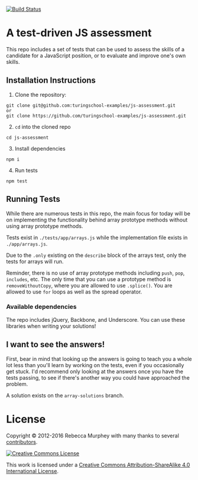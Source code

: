 [![Build Status](https://travis-ci.org/rmurphey/js-assessment.svg?branch=master)](https://travis-ci.org/rmurphey/js-assessment)

# A test-driven JS assessment

This repo includes a set of tests that can be used to assess the skills of
a candidate for a JavaScript position, or to evaluate and improve one's own
skills.

## Installation Instructions
1. Clone the repository:
```
git clone git@github.com:turingschool-examples/js-assessment.git
or
git clone https://github.com/turingschool-examples/js-assessment.git
```
2. `cd` into the cloned repo
```
cd js-assessment
```
3. Install dependencies
```
npm i 
```
4. Run tests
```
npm test
```

## Running Tests

While there are numerous tests in this repo, the main focus for today will be on implementing the functionality behind array prototype methods without using array prototype methods.

Tests exist in `./tests/app/arrays.js` while the implementation file exists in `./app/arrays.js`.

Due to the `.only` existing on the `describe` block of the arrays test, only the tests for arrays will run.

Reminder, there is no use of array prototype methods including `push`, `pop`, `includes`, etc.  The only time that you can use a prototype method is `removeWithoutCopy`, where you are allowed to use `.splice()`.  You are allowed to use `for` loops as well as the spread operator.

### Available dependencies

The repo includes jQuery, Backbone, and Underscore. You can use these
libraries when writing your solutions!

## I want to see the answers!

First, bear in mind that looking up the answers is going to teach you a whole
lot less than you'll learn by working on the tests, even if you occasionally get
stuck. I'd recommend only looking at the answers once you have the tests
passing, to see if there's another way you could have approached the
problem.

A solution exists on the `array-solutions` branch.

# License

Copyright &copy; 2012-2016 Rebecca Murphey with many thanks to several
[contributors](https://github.com/rmurphey/js-assessment/graphs/contributors).

<a rel="license" href="http://creativecommons.org/licenses/by-sa/4.0/"><img alt="Creative Commons License" style="border-width:0" src="https://i.creativecommons.org/l/by-sa/4.0/88x31.png" /></a>

This work is licensed under a <a rel="license" href="http://creativecommons.org/licenses/by-sa/4.0/">Creative Commons Attribution-ShareAlike 4.0 International License</a>.
